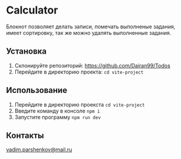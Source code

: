 # Calculator
Блокнот позволяет делать записи, помечать выполненые задания, имеет сортировку, так же можно удалять выполненные задания.

## Установка

1.  Склонируйте репозиторий: https://github.com/Dairan99/Todos
2.  Перейдите в директорию проекта: `cd vite-project`

## Использование

1. Перейдите в директорию проекста `cd vite-project` 
2. Введите команду в консоле `npm i`
3. Запустите программу `npm run dev`

## Контакты

vadim.parshenkov@mail.ru
